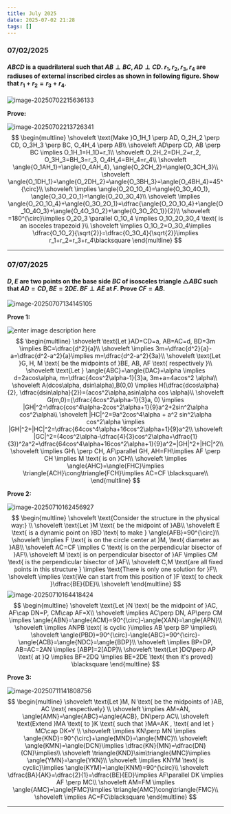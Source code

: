 ```yaml
---
title: July 2025
date: 2025-07-02 21:28
tags: []
---
```


### 07/02/2025

#### $ABCD$ is a quadrilateral such that $AB \perp BC, AD \perp CD$. $r_1, r_2, r_3, r_4$ are radiuses of external inscribed circles as shown in following figure. Show that $r_1+r_2=r_3+r_4$.

![image-20250702215636133](/assets/images/2025/image-20250702215636133.png)

**Prove:**

![image-20250702213726341](/assets/images/2025/image-20250702213726341.png)
$$
\begin{multline}
\shoveleft \text{Make }O_1H_1 \perp AD, O_2H_2 \perp CD, O_3H_3 \perp BC, O_4H_4 \perp AB\\
\shoveleft AD\perp CD, AB \perp BC \implies O_1H_1=H_1D=r_1\\
\shoveleft O_2H_2=DH_2=r_2, O_3H_3=BH_3=r_3, O_4H_4=BH_4=r_4\\
\shoveleft \angle{O_1AH_1}=\angle{O_4AH_4}, \angle{O_2CH_2}=\angle{O_3CH_3}\\
\shoveleft \angle{O_1DH_1}=\angle{O_2DH_2}=\angle{O_3BH_3}=\angle{O_4BH_4}=45^{\circ}\\
\shoveleft \implies \angle{O_2O_1O_4}=\angle{O_3O_4O_1}, \angle{O_3O_2O_1}=\angle{O_2O_3O_4}\\
\shoveleft \implies \angle{O_2O_1O_4}+\angle{O_3O_2O_1}=\dfrac{\angle{O_2O_1O_4}+\angle{O_1O_4O_3}+\angle{O_4O_3O_2}+\angle{O_3O_2O_1}}{2}\\
\shoveleft =180^{\circ}\implies O_2O_3 \parallel O_1O_4 \implies O_1O_2O_3O_4 \text{ is an isoceles trapezoid }\\
\shoveleft \implies O_1O_2=O_3O_4\implies \dfrac{O_1O_2}{\sqrt{2}}=\dfrac{O_3O_4}{\sqrt{2}}\implies r_1+r_2=r_3+r_4\blacksquare
\end{multline}
$$

---

### 07/07/2025

#### $D, E$ are two points on the base side $BC$ of isosceles triangle $\triangle{ABC}$ such that $AD=CD, BE=2DE$. $BF\perp AE$ at $F$. Prove $CF=AB$.

![image-20250707134145105](/assets/images/2025/image-20250707134145105.png)

**Prove 1:**

![enter image description here](/assets/images/2025/image-20250709200911203.png)
$$
\begin{multline}
\shoveleft \text{Let }AD=CD=a, AB=AC=d, BD=3m \implies BC=\dfrac{d^2}{a}\\
\shoveleft \implies 3m=\dfrac{d^2}{a}-a=\dfrac{d^2-a^2}{a}\implies m=\dfrac{d^2-a^2}{3a}\\
\shoveleft \text{Let }G, H, M \text{ be the midpoints of }BE, AB, AF \text{ respectively }\\
\shoveleft \text{Let } \angle{ABC}=\angle{DAC}=\alpha \implies d=2acos\alpha, m=\dfrac{4cos^2\alpha-1}{3}a, 3m+a=4acos^2 \alpha\\
\shoveleft A(dcos\alpha, dsin\alpha),B(0,0) \implies H(\dfrac{dcos\alpha}{2}, \dfrac{dsin\alpha}{2})=(acos^2\alpha,asin\alpha cos \alpha)\\
\shoveleft G(m,0)=(\dfrac{4cos^2\alpha-1}{3}a, 0) \implies |GH|^2=\dfrac{cos^4\alpha-2cos^2\alpha+1}{9}a^2+2sin^2\alpha cos^2\alpha\\
\shoveleft |HC|^2=9a^2cos^4\alpha + a^2 sin^2\alpha cos^2\alpha \implies |GH|^2+|HC|^2=\dfrac{64cos^4\alpha+16cos^2\alpha+1}{9}a^2\\
\shoveleft |GC|^2=(4cos^2\alpha-\dfrac{4}{3}cos^2\alpha+\dfrac{1}{3})^2a^2=\dfrac{64cos^4\alpha+16cos^2\alpha+1}{9}a^2=|GH|^2+|HC|^2\\
\shoveleft \implies GH\ \perp CH, AF\parallel GH, AH=FH\implies AF \perp CH \implies M \text{ is on }CH\\
\shoveleft \implies \angle{AHC}=\angle{FHC}\implies \triangle{ACH}\cong\triangle{FCH}\implies AC=CF \blacksquare\\
\end{multline}
$$

**Prove 2:**

![image-20250710162456927](/assets/images/2025/image-20250710162119734.png)
$$
\begin{multline}
\shoveleft \text{Consider the structure in the physical way:} \\
\shoveleft \text{Let }M \text{ be the midpoint of }AB\\
\shoveleft E \text{ is a dynamic point on }BD \text{ to make } \angle{AFB}=90^{\circ}\\
\shoveleft \implies F \text{ is on the circle center at }M, \text{ diameter as }AB\\
\shoveleft AC=CF \implies C \text{ is on the perpendicular bisector of }AF\\
\shoveleft M \text{ is on perpendicular bisector of }AF \implies CM \text{ is the perpendicular bisector of }AF\\
\shoveleft C,M \text{are all fixed points in this structure } \implies \text{There is only one solution for }F\\
\shoveleft \implies \text{We can start from this position of }F \text{ to check }\dfrac{BE}{DE}\\
\shoveleft
\end{multline}
$$
![image-20250710164418424](/assets/images/2025/image-20250710164418424.png)
$$
\begin{multline}
\shoveleft \text{Let }N \text{ be the midpoint of }AC, AF\cap DN=P, CM\cap AF=X\\
\shoveleft \implies AC\perp DN, AP\perp CM \implies \angle{ABN}=\angle{ACM}=90^{\circ}-\angle{XAN}=\angle{APN}\\
\shoveleft \implies ANPB \text{ is cyclic }\implies AB \perp BP \implies\\
\shoveleft \angle{PBD}=90^{\circ}-\angle{ABC}=90^{\circ}-\angle{ACB}=\angle{NDC}=\angle{BDP}\\
\shoveleft \implies BP=DP, AB=AC=2AN \implies [ABP]=2[ADP]\\
\shoveleft \text{Let }DQ\perp AP \text{ at }Q \implies BF=2DQ \implies BE=2DE \text{ then it's proved} \blacksquare
\end{multline}
$$

**Prove 3:**

![image-20250711141808756](/assets/images/2025/image-20250711141808756.png)
$$
\begin{multline}
\shoveleft \text{Let }M, N \text{ be the midpoints of }AB, AC \text{ respectively} \\
\shoveleft \implies AM=AN, \angle{AMN}=\angle{ABC}=\angle{ACB}, DN\perp AC\\
\shoveleft \text{Extend }MA \text{ to }K \text{ such that }MA=AK , \text{ and let } MC\cap DK=Y \\
\shoveleft \implies KN\perp MN \implies \angle{KND}=90^{\circ}+\angle{MND}=\angle{MNC}\\
\shoveleft \angle{KMN}=\angle{DCN}\implies \dfrac{KN}{MN}=\dfrac{DN}{CN}\implies\\
\shoveleft \triangle{KND}\sim\triangle{MNC}\implies \angle{YMN}=\angle{YKN}\\
\shoveleft \implies KNYM \text{ is cyclic}\implies \angle{KYM}=\angle{KNM}=90^{\circ}\\
\shoveleft \dfrac{BA}{AK}=\dfrac{2}{1}=\dfrac{BE}{ED}\implies AF\parallel DK \implies AF \perp MC\\
\shoveleft AM=FM \implies \angle{AMC}=\angle{FMC}\implies \triangle{AMC}\cong\triangle{FMC}\\
\shoveleft \implies AC=FC\blacksquare
\end{multline}
$$


---

